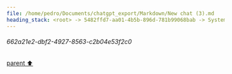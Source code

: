 ```yaml
---
file: /home/pedro/Documents/chatgpt_export/Markdown/New chat (3).md
heading_stack: <root> -> 5482ffd7-aa01-4b5b-896d-781b99068bab -> System -> 662a21e2-dbf2-4927-8563-c2b04e53f2c0
---
```

###### 662a21e2-dbf2-4927-8563-c2b04e53f2c0
[parent ⬆️](#5482ffd7-aa01-4b5b-896d-781b99068bab)
